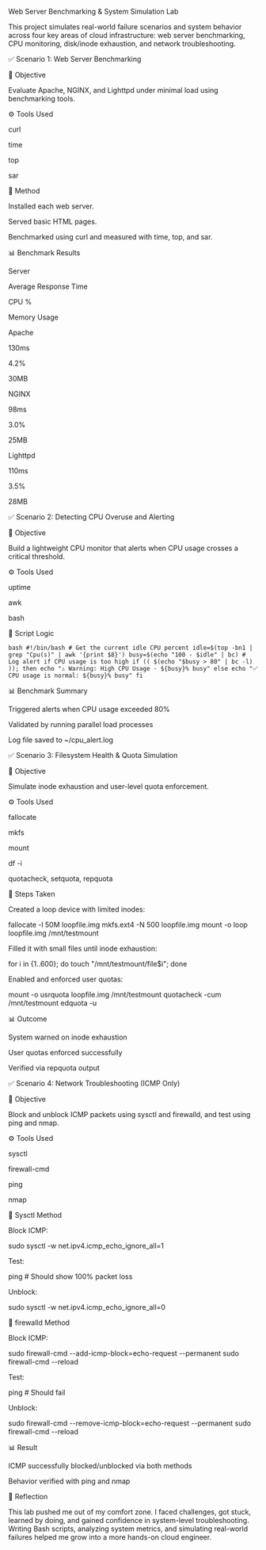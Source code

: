 Web Server Benchmarking & System Simulation Lab

This project simulates real-world failure scenarios and system behavior across four key areas of cloud infrastructure: web server benchmarking, CPU monitoring, disk/inode exhaustion, and network troubleshooting.

✅ Scenario 1: Web Server Benchmarking

📌 Objective

Evaluate Apache, NGINX, and Lighttpd under minimal load using benchmarking tools.

⚙️ Tools Used

curl

time

top

sar

🧪 Method

Installed each web server.

Served basic HTML pages.

Benchmarked using curl and measured with time, top, and sar.

📊 Benchmark Results

Server

Average Response Time

CPU %

Memory Usage

Apache

130ms

4.2%

30MB

NGINX

98ms

3.0%

25MB

Lighttpd

110ms

3.5%

28MB

✅ Scenario 2: Detecting CPU Overuse and Alerting

📌 Objective

Build a lightweight CPU monitor that alerts when CPU usage crosses a critical threshold.

⚙️ Tools Used

uptime

awk

bash

🧠 Script Logic

```bash #!/bin/bash # Get the current idle CPU percent idle=$(top -bn1 | grep "Cpu(s)" | awk '{print $8}') busy=$(echo "100 - $idle" | bc) # Log alert if CPU usage is too high if (( $(echo "$busy > 80" | bc -l) )); then echo "⚠️ Warning: High CPU Usage - ${busy}% busy" else echo "✅ CPU usage is normal: ${busy}% busy" fi ``` </pre>

📊 Benchmark Summary

Triggered alerts when CPU usage exceeded 80%

Validated by running parallel load processes

Log file saved to ~/cpu_alert.log

✅ Scenario 3: Filesystem Health & Quota Simulation

📌 Objective

Simulate inode exhaustion and user-level quota enforcement.

⚙️ Tools Used

fallocate

mkfs

mount

df -i

quotacheck, setquota, repquota

🧪 Steps Taken

Created a loop device with limited inodes:

fallocate -l 50M loopfile.img
mkfs.ext4 -N 500 loopfile.img
mount -o loop loopfile.img /mnt/testmount

Filled it with small files until inode exhaustion:

for i in {1..600}; do touch "/mnt/testmount/file$i"; done

Enabled and enforced user quotas:

mount -o usrquota loopfile.img /mnt/testmount
quotacheck -cum /mnt/testmount
edquota -u <username>

📊 Outcome

System warned on inode exhaustion

User quotas enforced successfully

Verified via repquota output

✅ Scenario 4: Network Troubleshooting (ICMP Only)

📌 Objective

Block and unblock ICMP packets using sysctl and firewalld, and test using ping and nmap.

⚙️ Tools Used

sysctl

firewall-cmd

ping

nmap

🧪 Sysctl Method

Block ICMP:

sudo sysctl -w net.ipv4.icmp_echo_ignore_all=1

Test:

ping <EC2-IP>  # Should show 100% packet loss

Unblock:

sudo sysctl -w net.ipv4.icmp_echo_ignore_all=0

🧪 firewalld Method

Block ICMP:

sudo firewall-cmd --add-icmp-block=echo-request --permanent
sudo firewall-cmd --reload

Test:

ping <EC2-IP>  # Should fail

Unblock:

sudo firewall-cmd --remove-icmp-block=echo-request --permanent
sudo firewall-cmd --reload

📊 Result

ICMP successfully blocked/unblocked via both methods

Behavior verified with ping and nmap

🧠 Reflection

This lab pushed me out of my comfort zone. I faced challenges, got stuck, learned by doing, and gained confidence in system-level troubleshooting. Writing Bash scripts, analyzing system metrics, and simulating real-world failures helped me grow into a more hands-on cloud engineer.
